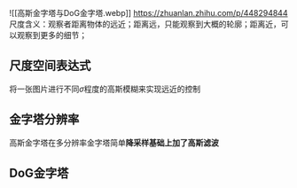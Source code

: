 ![[高斯金字塔与DoG金字塔.webp]]
https://zhuanlan.zhihu.com/p/448294844
尺度含义：观察者距离物体的远近；距离远，只能观察到大概的轮廓；距离近，可以观察到更多的细节；

## 尺度空间表达式
将一张图片进行不同$\sigma$程度的高斯模糊来实现远近的控制
## 金字塔分辨率
高斯金字塔在多分辨率金字塔简单**降采样基础上加了高斯滤波**

## DoG金字塔
